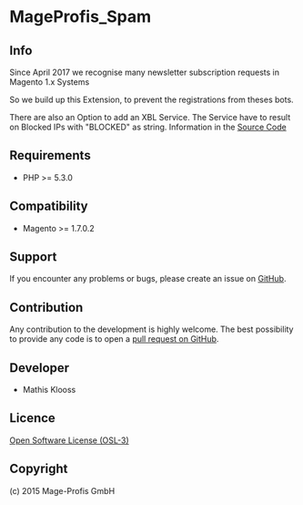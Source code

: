 MageProfis_Spam
===================

Info
-----------

Since April 2017 we recognise many newsletter subscription requests in Magento 1.x Systems

So we build up this Extension, to prevent the registrations from theses bots.

There are also an Option to add an XBL Service.
The Service have to result on Blocked IPs with "BLOCKED" as string.
Information in the [Source Code](https://github.com/mageprofis/MageProfis_Spam/blob/4082eac6ee5966b3043df0625c96a777dad1e103/src/code/Helper/Data.php#L54-L55)


Requirements
------------
- PHP >= 5.3.0

Compatibility
-------------
- Magento >= 1.7.0.2

Support
-------
If you encounter any problems or bugs, please create an issue on [GitHub](https://github.com/mageprofis/MageProfis_Spam/issues).

Contribution
------------
Any contribution to the development is highly welcome. The best possibility to provide any code is to open a [pull request on GitHub](https://help.github.com/articles/using-pull-requests).

Developer
---------
* Mathis Klooss

Licence
-------
[Open Software License (OSL-3)](http://opensource.org/licenses/osl-3.0.php)

Copyright
---------
(c) 2015 Mage-Profis GmbH